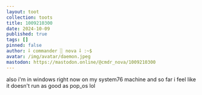 ```yaml
---
layout: toot
collection: toots
title: 1009210300
date: 2024-10-09
published: true
tags: []
pinned: false
author: ⸸ commander ░ nova ⸸ :~$
avatar: /img/avatar/daemon.jpeg
mastodon: https://mastodon.online/@cmdr_nova/1009210300
---
```


also i'm in windows right now on my system76 machine and so far i feel like it doesn't run as good as pop_os lol
